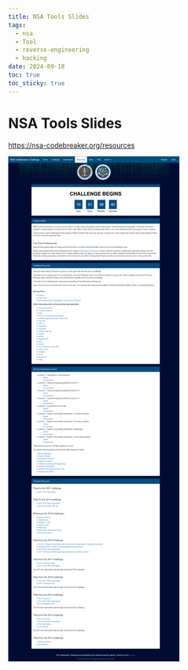 ```yaml
---
title: NSA Tools Slides
tags:
  - nsa
  - Tool
  - reverse-engineering
  - hacking
date: 2024-09-18
toc: true
toc_sticky: true
---
```


# NSA Tools Slides 

https://nsa-codebreaker.org/resources

![](../_asset/2024-09-05-NSAToolSlides_image_1.png)
